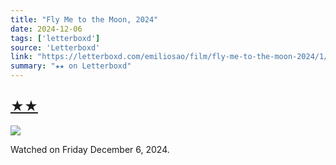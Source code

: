 ```yaml
---
title: "Fly Me to the Moon, 2024"
date: 2024-12-06
tags: ['letterboxd']
source: 'Letterboxd'
link: "https://letterboxd.com/emiliosao/film/fly-me-to-the-moon-2024/1/"
summary: "★★ on Letterboxd"
---
```


## [★★](https://letterboxd.com/emiliosao/film/fly-me-to-the-moon-2024/1/)  

<p><img src="https://a.ltrbxd.com/resized/film-poster/8/6/1/0/3/9/861039-fly-me-to-the-moon-0-600-0-900-crop.jpg?v=9ee3295246" /></p> <p>Watched on Friday December 6, 2024.</p>